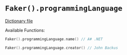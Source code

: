 # `Faker().programmingLanguage`

[Dictionary file](../core/src/main/resources/locales/en/programming_language.yml)

Available Functions:  
```kotlin
Faker().programmingLanguage.name() // A# .NET

Faker().programmingLanguage.creator() // John Backus
```
